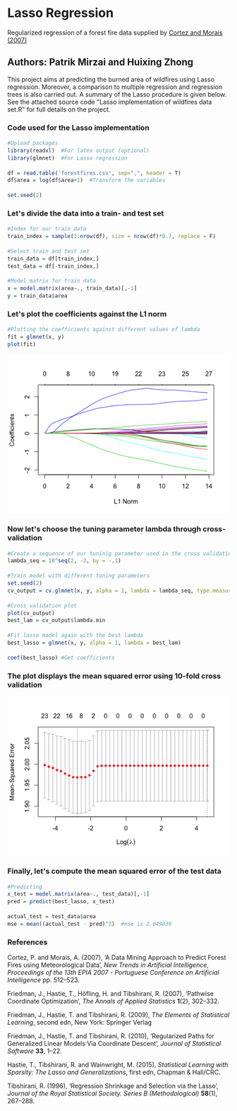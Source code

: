 # Lasso Regression
Regularized regression of a forest fire data supplied by [Cortez and Morais (2007)](https://www.researchgate.net/publication/238767143_A_Data_Mining_Approach_to_Predict_Forest_Fires_using_Meteorological_Data)

## Authors: Patrik Mirzai and Huixing Zhong

This project aims at predicting the burned area of wildfires using Lasso regression. Moreover, a comparison to multiple regression and regression trees is also carried out. A summary of the Lasso procedure is given below. See the attached source code "Lasso implementation of wildfires data set.R" for full details on the project. 

### Code used for the Lasso implementation

```r
#Upload packages
library(readxl)  #For latex output (optional)
library(glmnet)  #For Lasso regression

df = read.table('forestfires.csv', sep=",", header = T)
df$area = log(df$area+1)  #Transform the variables

set.seed(2)

```

### Let's divide the data into a train- and test set

```r
#Index for our train data
train_index = sample(1:nrow(df), size = nrow(df)*0.7, replace = F)

#Select train and test set
train_data = df[train_index,]
test_data = df[-train_index,]

#Model matrix for train data
x = model.matrix(area~., train_data)[,-1]
y = train_data$area
```

### Let's plot the coefficients against the L1 norm
```r
#Plotting the coefficients against different values of lambda
fit = glmnet(x, y)
plot(fit)
```
![grouped](https://github.com/mirzaipatrik/Lasso-regression/blob/master/Lasso%20Project/coefficients.png)

### Now let's choose the tuning parameter lambda through cross-validation

```r
#Create a sequence of our tuninig parameter used in the cross validation
lambda_seq = 10^seq(2, -2, by = -.1)

#Train model with different tuning parameters
set.seed(2)
cv_output = cv.glmnet(x, y, alpha = 1, lambda = lambda_seq, type.measure="mse")

#Cross validation plot
plot(cv_output)
best_lam = cv_output$lambda.min

#Fit lasso model again with the best lambda
best_lasso = glmnet(x, y, alpha = 1, lambda = best_lam)

coef(best_lasso) #Get coefficients
```
### The plot displays the mean squared error using 10-fold cross validation
![grouped](https://github.com/mirzaipatrik/Lasso-regression/blob/master/Lasso%20Project/cv_error.png)

### Finally, let's compute the mean squared error of the test data
```r
#Predicting
x_test = model.matrix(area~., test_data)[,-1]
pred = predict(best_lasso, x_test)

actual_test = test_data$area
mse = mean((actual_test - pred)^2)  #mse is 2.049039
```

### References

Cortez, P. and Morais, A. (2007), ‘A Data Mining Approach to Predict Forest Fires using
Meteorological Data’, *New Trends in Artificial Intelligence, Proceedings of the 13th EPIA
2007 - Portuguese Conference on Artificial Intelligence* pp. 512–523.

Friedman, J., Hastie, T., Höfling, H. and Tibshirani, R. (2007), ‘Pathwise Coordinate Optimization’, *The Annals of Applied Statistics* **1**(2), 302–332.

Friedman, J., Hastie, T. and Tibshirani, R. (2009), *The Elements of Statistical Learning*,
second edn, New York: Springer Verlag

Friedman, J., Hastie, T. and Tibshirani, R. (2010), ‘Regularized Paths for Generalized Linear Models Via Coordinate Descent’, *Journal of Statistical Software* **33**, 1–22.

Hastie, T., Tibshirani, R. and Wainwright, M. (2015), *Statistical Learning with Sparsity:
The Lasso and Generalizations*, first edn, Chapman & Hall/CRC.

Tibshirani, R. (1996), ‘Regression Shrinkage and Selection via the Lasso’, *Journal of the
Royal Statistical Society. Series B (Methodological)* **58**(1), 267–288.